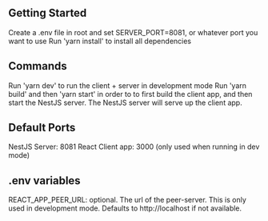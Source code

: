 ## Getting Started

Create a .env file in root and set SERVER_PORT=8081, or whatever port you want to use
Run 'yarn install' to install all dependencies

## Commands

Run 'yarn dev' to run the client + server in development mode
Run 'yarn build' and then 'yarn start' in order to to first build the client app, and
then start the NestJS server. The NestJS server will serve up the client app.

## Default Ports

NestJS Server: 8081
React Client app: 3000 (only used when running in dev mode)

## .env variables

REACT_APP_PEER_URL: optional. The url of the peer-server. This is only used in development mode. Defaults to http://localhost if not available.
